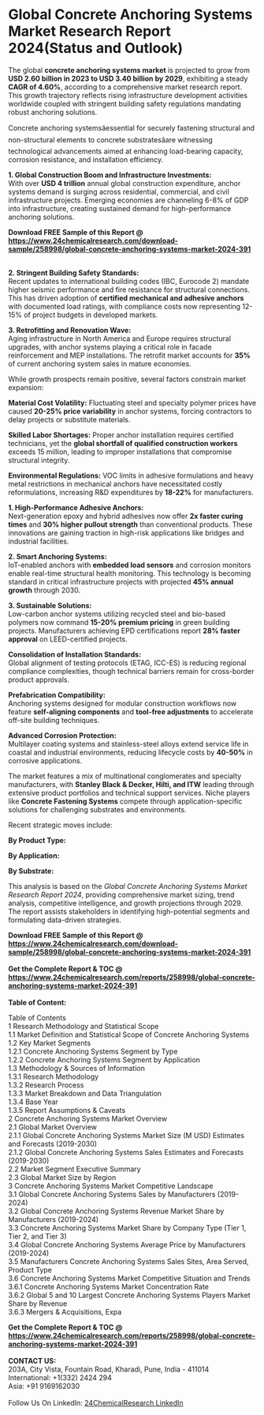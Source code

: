 <h1>Global Concrete Anchoring Systems Market Research Report 2024(Status and Outlook)</h1><p>The global <strong>concrete anchoring systems market</strong> is projected to grow from <strong>USD 2.60 billion in 2023 to USD 3.40 billion by 2029</strong>, exhibiting a steady <strong>CAGR of 4.60%</strong>, according to a comprehensive market research report. This growth trajectory reflects rising infrastructure development activities worldwide coupled with stringent building safety regulations mandating robust anchoring solutions.</p><p>Concrete anchoring systemsâessential for securely fastening structural and non-structural elements to concrete substratesâare witnessing technological advancements aimed at enhancing load-bearing capacity, corrosion resistance, and installation efficiency.</p><p><strong>1. Global Construction Boom and Infrastructure Investments:</strong><br>
With over <strong>USD 4 trillion</strong> annual global construction expenditure, anchor systems demand is surging across residential, commercial, and civil infrastructure projects. Emerging economies are channeling 6-8% of GDP into infrastructure, creating sustained demand for high-performance anchoring solutions.</p><div><b>Download FREE Sample of this Report @ 
            <a href="https://www.24chemicalresearch.com/download-sample/258998/global-concrete-anchoring-systems-market-2024-391">
            https://www.24chemicalresearch.com/download-sample/258998/global-concrete-anchoring-systems-market-2024-391</a></b></div><br><p><strong>2. Stringent Building Safety Standards:</strong><br>
Recent updates to international building codes (IBC, Eurocode 2) mandate higher seismic performance and fire resistance for structural connections. This has driven adoption of <strong>certified mechanical and adhesive anchors</strong> with documented load ratings, with compliance costs now representing 12-15% of project budgets in developed markets.</p><p><strong>3. Retrofitting and Renovation Wave:</strong><br>
Aging infrastructure in North America and Europe requires structural upgrades, with anchor systems playing a critical role in facade reinforcement and MEP installations. The retrofit market accounts for <strong>35%</strong> of current anchoring system sales in mature economies.</p><p>While growth prospects remain positive, several factors constrain market expansion:</p><p><strong>Material Cost Volatility:</strong> Fluctuating steel and specialty polymer prices have caused <strong>20-25% price variability</strong> in anchor systems, forcing contractors to delay projects or substitute materials.</p><p><strong>Skilled Labor Shortages:</strong> Proper anchor installation requires certified technicians, yet the <strong>global shortfall of qualified construction workers</strong> exceeds 15 million, leading to improper installations that compromise structural integrity.</p><p><strong>Environmental Regulations:</strong> VOC limits in adhesive formulations and heavy metal restrictions in mechanical anchors have necessitated costly reformulations, increasing R&amp;D expenditures by <strong>18-22%</strong> for manufacturers.</p><p><strong>1. High-Performance Adhesive Anchors:</strong><br>
Next-generation epoxy and hybrid adhesives now offer <strong>2x faster curing times</strong> and <strong>30% higher pullout strength</strong> than conventional products. These innovations are gaining traction in high-risk applications like bridges and industrial facilities.</p><p><strong>2. Smart Anchoring Systems:</strong><br>
IoT-enabled anchors with <strong>embedded load sensors</strong> and corrosion monitors enable real-time structural health monitoring. This technology is becoming standard in critical infrastructure projects with projected <strong>45% annual growth</strong> through 2030.</p><p><strong>3. Sustainable Solutions:</strong><br>
Low-carbon anchor systems utilizing recycled steel and bio-based polymers now command <strong>15-20% premium pricing</strong> in green building projects. Manufacturers achieving EPD certifications report <strong>28% faster approval</strong> on LEED-certified projects.</p><p><strong>Consolidation of Installation Standards:</strong><br>
	Global alignment of testing protocols (ETAG, ICC-ES) is reducing regional compliance complexities, though technical barriers remain for cross-border product approvals.</p><p><strong>Prefabrication Compatibility:</strong><br>
	Anchoring systems designed for modular construction workflows now feature <strong>self-aligning components</strong> and <strong>tool-free adjustments</strong> to accelerate off-site building techniques.</p><p><strong>Advanced Corrosion Protection:</strong><br>
	Multilayer coating systems and stainless-steel alloys extend service life in coastal and industrial environments, reducing lifecycle costs by <strong>40-50%</strong> in corrosive applications.</p><p>The market features a mix of multinational conglomerates and specialty manufacturers, with <strong>Stanley Black &amp; Decker, Hilti, and ITW</strong> leading through extensive product portfolios and technical support services. Niche players like <strong>Concrete Fastening Systems</strong> compete through application-specific solutions for challenging substrates and environments.</p><p>Recent strategic moves include:</p><p><strong>By Product Type:</strong></p><p><strong>By Application:</strong></p><p><strong>By Substrate:</strong></p><p>This analysis is based on the <em>Global Concrete Anchoring Systems Market Research Report 2024</em>, providing comprehensive market sizing, trend analysis, competitive intelligence, and growth projections through 2029. The report assists stakeholders in identifying high-potential segments and formulating data-driven strategies.</p><div><b>Download FREE Sample of this Report @ 
            <a href="https://www.24chemicalresearch.com/download-sample/258998/global-concrete-anchoring-systems-market-2024-391">
            https://www.24chemicalresearch.com/download-sample/258998/global-concrete-anchoring-systems-market-2024-391</a></b></div><br><div><b>Get the Complete Report & TOC @ 
            <a href="https://www.24chemicalresearch.com/reports/258998/global-concrete-anchoring-systems-market-2024-391">
            https://www.24chemicalresearch.com/reports/258998/global-concrete-anchoring-systems-market-2024-391</a></b></div><br>
            <b>Table of Content:</b><p>Table of Contents<br />
1 Research Methodology and Statistical Scope<br />
1.1 Market Definition and Statistical Scope of Concrete Anchoring Systems<br />
1.2 Key Market Segments<br />
1.2.1 Concrete Anchoring Systems Segment by Type<br />
1.2.2 Concrete Anchoring Systems Segment by Application<br />
1.3 Methodology & Sources of Information<br />
1.3.1 Research Methodology<br />
1.3.2 Research Process<br />
1.3.3 Market Breakdown and Data Triangulation<br />
1.3.4 Base Year<br />
1.3.5 Report Assumptions & Caveats<br />
2 Concrete Anchoring Systems Market Overview<br />
2.1 Global Market Overview<br />
2.1.1 Global Concrete Anchoring Systems Market Size (M USD) Estimates and Forecasts (2019-2030)<br />
2.1.2 Global Concrete Anchoring Systems Sales Estimates and Forecasts (2019-2030)<br />
2.2 Market Segment Executive Summary<br />
2.3 Global Market Size by Region<br />
3 Concrete Anchoring Systems Market Competitive Landscape<br />
3.1 Global Concrete Anchoring Systems Sales by Manufacturers (2019-2024)<br />
3.2 Global Concrete Anchoring Systems Revenue Market Share by Manufacturers (2019-2024)<br />
3.3 Concrete Anchoring Systems Market Share by Company Type (Tier 1, Tier 2, and Tier 3)<br />
3.4 Global Concrete Anchoring Systems Average Price by Manufacturers (2019-2024)<br />
3.5 Manufacturers Concrete Anchoring Systems Sales Sites, Area Served, Product Type<br />
3.6 Concrete Anchoring Systems Market Competitive Situation and Trends<br />
3.6.1 Concrete Anchoring Systems Market Concentration Rate<br />
3.6.2 Global 5 and 10 Largest Concrete Anchoring Systems Players Market Share by Revenue<br />
3.6.3 Mergers & Acquisitions, Expa</p><div><b>Get the Complete Report & TOC @ 
            <a href="https://www.24chemicalresearch.com/reports/258998/global-concrete-anchoring-systems-market-2024-391">
            https://www.24chemicalresearch.com/reports/258998/global-concrete-anchoring-systems-market-2024-391</a></b></div><br><b>CONTACT US:</b><br>
            203A, City Vista, Fountain Road, Kharadi, Pune, India - 411014<br>
            International: +1(332) 2424 294<br>
            Asia: +91 9169162030 <br><br>
            Follow Us On LinkedIn: <a href="https://www.linkedin.com/company/24chemicalresearch/">24ChemicalResearch LinkedIn</a>